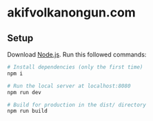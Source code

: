 # akifvolkanongun.com

## Setup
Download [Node.js](https://nodejs.org/en/download/).
Run this followed commands:

``` bash
# Install dependencies (only the first time)
npm i

# Run the local server at localhost:8080
npm run dev

# Build for production in the dist/ directory
npm run build
```
